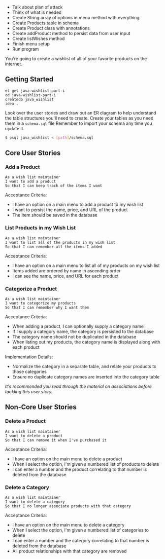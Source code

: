 




- Talk about plan of attack
- Think of what is needed
- Create String array of options in menu method with everything
- Create Products table in schema
- Create Product class with annotations
- Create addProduct method to persist data from user input
- Create listWishes method
- Finish menu setup
- Run program








You're going to create a wishlist of all of your favorite products on the internet.

## Getting Started

```no-highlight
et get java-wishlist-part-i
cd java-wishlist-part-i
createdb java_wishlist
idea .
```

Look over the user stories and draw out an ER diagram to help understand the table structures you'll need to create.
Create your tables as you need them in a `schema.sql` file
Remember to import your schema any time you update it.

```bash
$ psql java_wishlist < [path]/schema.sql
```

## Core User Stories

### Add a Product

```no-highlight
As a wish list maintainer
I want to add a product
So that I can keep track of the items I want
```

Acceptance Criteria:

- I have an option on a main menu to add a product to my wish list
- I want to persist the name, price, and URL of the product
- The item should be saved in the database

### List Products in my Wish List

```no-highlight
As a wish list maintainer
I want to list all of the products in my wish list
So that I can remember all the items I added
```

Acceptance Criteria:

- I have an option on a main menu to list all of my products on my wish list
- Items added are ordered by name in ascending order
- I can see the name, price, and URL for each product

### Categorize a Product

```no-highlight
As a wish list maintainer
I want to categorize my products
So that I can remember why I want them
```

Acceptance Criteria:

- When adding a product, I can optionally supply a category name
- If I supply a category name, the category is persisted to the database
- The category name should not be duplicated in the database
- When listing out my products, the category name is displayed along with each product

Implementation Details:

- Normalize the category in a separate table, and relate your products to those categories
- Ensure no duplicate category names are inserted into the category table

*It's recommended you read through the material on associations before tackling this user story.*

## Non-Core User Stories

### Delete a Product

```no-highlight
As a wish list maintainer
I want to delete a product
So that I can remove it when I've purchased it
```

Acceptance Criteria:

- I have an option on the main menu to delete a product
- When I select the option, I'm given a numbered list of products to delete
- I can enter a number and the product correlating to that number is deleted from the database

### Delete a Category

```no-highlight
As a wish list maintainer
I want to delete a category
So that I no longer associate products with that category
```

Acceptance Criteria:

- I have an option on the main menu to delete a category
- When I select the option, I'm given a numbered list of categories to delete
- I can enter a number and the category correlating to that number is deleted from the database
- All product relationships with that category are removed
